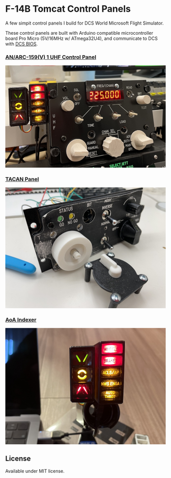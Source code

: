 # F-14B Tomcat Control Panels

A few simpit control panels I build for DCS World Microsoft Flight Simulator.

These control panels are built with Arduino compatible microcontroller board Pro Micro (5V/16MHz w/ ATmega32U4), and communicate to DCS with [DCS BIOS](https://github.com/dcs-bios/dcs-bios).

### [AN/ARC-159(V) 1 UHF Control Panel](Radio%20Panel/README.md)

![arc-159 in DCS](Radio%20Panel/assets/arc-159.jpg)

### [TACAN Panel](TACAN%20Panel/README.md)

![TACAN](TACAN%20Panel/assets/tacan.jpg)

### [AoA Indexer](AoA%20Indexer/README.md)

![AoA Indexer](AoA%20Indexer/assets/aoa.jpg)

## License

Available under MIT license.
